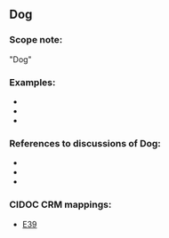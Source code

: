 
## Dog 

###  Scope note: 
"Dog" 

### Examples: 

* 
* 
* 

### References to discussions of Dog:

* 

* 

* 

### CIDOC CRM mappings: 

* [E39](http://www.cidoc-crm.org/Entity/e39-actor/version-6.1)


